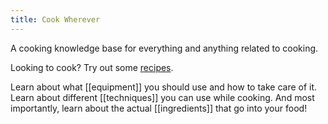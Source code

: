 ```yaml
---
title: Cook Wherever
---
```


A cooking knowledge base for everything and anything related to cooking.

Looking to cook? Try out some [recipes](https://recipes.cookwherever.com).

Learn about what [[equipment]] you should use and how to take care of it.
Learn about different [[techniques]] you can use while cooking.
And most importantly, learn about the actual [[ingredients]] that go into your food!